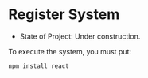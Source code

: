 <h1> Register System </h1>

- State of Project: Under construction.

To execute the system, you must put:

```npm install react```
